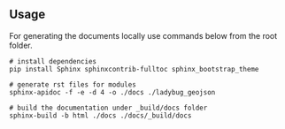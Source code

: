 
## Usage
For generating the documents locally use commands below from the root folder. 

```shell
# install dependencies
pip install Sphinx sphinxcontrib-fulltoc sphinx_bootstrap_theme

# generate rst files for modules
sphinx-apidoc -f -e -d 4 -o ./docs ./ladybug_geojson

# build the documentation under _build/docs folder
sphinx-build -b html ./docs ./docs/_build/docs
```
